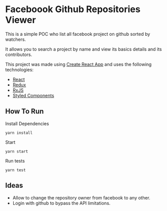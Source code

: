 # Faceboook Github Repositories Viewer

This is a simple POC who list all facebook project on github sorted by watchers.

It allows you to search a project by name and view its basics details and its contributors.

This project was made using [Create React App](https://github.com/facebook/create-react-app) and uses the following technologies:

- [React](https://github.com/facebook/react)
- [Redux](https://github.com/reduxjs/react-redux)
- [RxJS](https://github.com/ReactiveX/rxjs)
- [Styled Components](https://github.com/styled-components/styled-components)

## How To Run

Install Dependencies

```
yarn install
```

Start

```
yarn start
```

Run tests

```
yarn test
```

## Ideas

- Allow to change the repository owner from facebook to any other.
- Login with github to bypass the API limitations.
